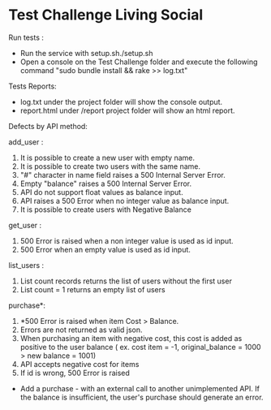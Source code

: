 Test Challenge Living Social
============================

Run tests : 
- Run the service with setup.sh./setup.sh
- Open a console on the Test Challenge folder and execute the following command "sudo bundle install && rake >> log.txt"

Tests Reports:
- log.txt under the project folder will show the console output.
- report.html under /report project folder will show an html report.
 
Defects by API method:
    
add_user : 

1. It is possible to create a new user with empty name.
2. It is possible to create two users with the same name.
3. "#" character in name field raises a 500 Internal Server Error.
4. Empty "balance" raises a 500 Internal Server Error.
5. API do not support float values as balance input.
6. API raises a 500 Error when no integer value as balance input.
7. It is possible to create users with Negative Balance
       
get_user :
    
1. 500 Error is raised when a non integer value is used as id input.
2. 500 Error when an empty value is used as id input.
    
list_users :
   
1. List count records returns the list of users without the first user
2. List count = 1 returns an empty list of users

purchase*:
 
1. *500 Error is raised when item Cost > Balance.
2. Errors are not returned as valid json.
3. When purchasing an item with negative cost, this cost is added as positive to the user balance ( ex. cost item = -1, original_balance = 1000 > new balance = 1001)
4. API accepts negative cost for items
5. If id is wrong, 500 Error is raised

* Add a purchase - with an external call to another unimplemented API. If the balance is insufficient, the user's purchase should generate an error.